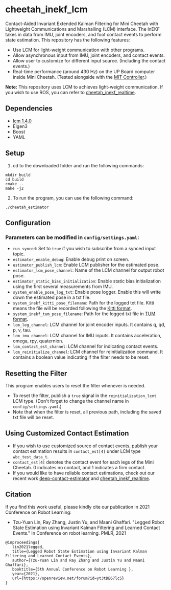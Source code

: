 # cheetah_inekf_lcm
Contact-Aided Invariant Extended Kalman Filtering for Mini Cheetah with Lightweight Communications and Marshalling (LCM) interface.
The InEKF takes in data from IMU, joint encoders, and foot contact events to perform state estimation.
This repository has the following features:
* Use LCM for light-weight communication with other programs.
* Allow asynchronous input from IMU, joint encoders, and contact events.
* Allow user to customize for different input source. (Including the contact events.)
* Real-time performance (around 430 Hz) on the UP Board computer inside Mini Cheetah. (Tested alongside with the [MIT Controller](https://github.com/mit-biomimetics/Cheetah-Software).)

**Note:** This repository uses LCM to achieves light-weight communication. If you wish to use ROS, you can refer to [cheetah_inekf_realtime](https://github.com/UMich-CURLY/cheetah_inekf_realtime).

## Dependencies
* [lcm 1.4.0](https://github.com/lcm-proj/lcm/releases/tag/v1.4.0)
* Eigen3
* Boost
* YAML

## Setup
1. cd to the downloaded folder and run the following commands:
```
mkdir build
cd build
cmake ..
make -j2
```
2. To run the program, you can use the following command:
```
./cheetah_estimator
```

## Configuration
### Parameters can be modified in `config/settings.yaml`:
* `run_synced`: Set to `true` if you wish to subscribe from a synced input topic.
* `estimator_enable_debug`: Enable debug print on screen.
* `estimator_publish_lcm`: Enable LCM publisher for the estimated pose.
* `estimator_lcm_pose_channel`: Name of the LCM channel for output robot pose.
* `estimator_static_bias_initialization`: Enable static bias initialization using the first several measurements from IMU.
* `system_enable_pose_log_txt`: Enable pose logger. Enable this will write down the estimated pose in a txt file.
* `system_inekf_kitti_pose_filename`: Path for the logged txt file. Kitti means the file will be recorded following the [Kitti format](http://www.cvlibs.net/datasets/kitti/eval_odometry.php). 
*  `system_inekf_tum_pose_filename`: Path for the logged txt file in [TUM format](https://vision.in.tum.de/data/datasets/rgbd-dataset/file_formats). 
* `lcm_leg_channel`: LCM channel for joint encoder inputs. It contains q, qd, p, v, tau.
* `lcm_imu_channel`: LCM channel for IMU inputs. It contains acceleration, omega, rpy, quaternion.
* `lcm_contact_est_channel`: LCM channel for indicating contact events.  
* `lcm_reinitialize_channel`: LCM channel for reinitialization command. It contains a boolean value indicating if the filter needs to be reset.

## Resetting the Filter
This program enables users to reset the filter whenever is needed. 
* To reset the filter, publish a `true` signal in the `reinitialization_lcmt` LCM type. (Don't forget to change the channel name in `config/settings.yaml`.)
* Note that when the filter is reset, all previous path, including the saved txt file will be reset.

## Using Customized Contact Estimation
* If you wish to use customized source of contact events, publish your contact estimation results in `contact_est[4]` under LCM type `wbc_test_data_t`.
* `contact_est[4]` denotes the contact event for each legs of the Mini Cheetah. 0 indicates no contact, and 1 indicates a firm contact.
* If you would like to have reliable contact estimations, check out our recent work [deep-contact-estimator](https://github.com/UMich-CURLY/deep-contact-estimator) and [cheetah_inekf_realtime](https://github.com/UMich-CURLY/cheetah_inekf_realtime).


## Citation
If you find this work useful, please kindly cite our publication in 2021 Conference on Robot Learning:

* Tzu-Yuan Lin, Ray Zhang, Justin Yu, and Maani Ghaffari. "Legged Robot State Estimation using Invariant Kalman Filtering and Learned Contact Events." In Conference on robot learning. PMLR, 2021
```
@inproceedings{
   lin2021legged,
   title={Legged Robot State Estimation using Invariant Kalman Filtering and Learned Contact Events},
   author={Tzu-Yuan Lin and Ray Zhang and Justin Yu and Maani Ghaffari},
   booktitle={5th Annual Conference on Robot Learning },
   year={2021},
   url={https://openreview.net/forum?id=yt3tDB67lc5}
}
```
